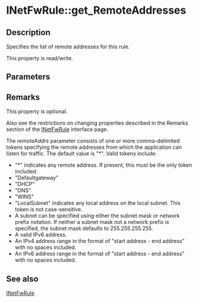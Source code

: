 # INetFwRule::get_RemoteAddresses

## Description

Specifies the list of remote addresses for this rule.

This property is read/write.

## Parameters

## Remarks

This property is optional.

Also see the restrictions on changing properties described in the Remarks section of the [INetFwRule](https://learn.microsoft.com/previous-versions/windows/desktop/api/netfw/nn-netfw-inetfwrule) interface page.

The *remoteAddrs* parameter consists of one or more comma-delimited tokens specifying the remote addresses from which the application can listen for traffic. The default value is "*". Valid tokens include:

* "*" indicates any remote address. If present, this must be the only token included.
* "Defaultgateway"
* "DHCP"
* "DNS"
* "WINS"
* "LocalSubnet" indicates any local address on the local subnet. This token is not case-sensitive.
* A subnet can be specified using either the subnet mask or network prefix notation. If neither a subnet mask not a network prefix is specified, the subnet mask defaults to 255.255.255.255.
* A valid IPv6 address.
* An IPv4 address range in the format of "start address - end address" with no spaces included.
* An IPv6 address range in the format of "start address - end address" with no spaces included.

## See also

[INetFwRule](https://learn.microsoft.com/previous-versions/windows/desktop/api/netfw/nn-netfw-inetfwrule)